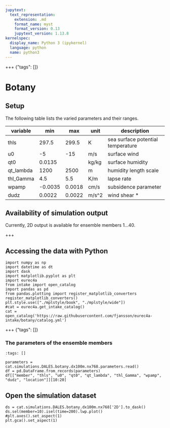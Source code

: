 ```yaml
---
jupytext:
  text_representation:
    extension: .md
    format_name: myst
    format_version: 0.13
    jupytext_version: 1.13.8
kernelspec:
  display_name: Python 3 (ipykernel)
  language: python
  name: python3
---
```


+++ {"tags": []}

# Botany

## Setup

The following table lists the varied parameters and their ranges.

| variable  | min    | max    | unit  | description                       |
|-----------|--------|--------|-------|-----------------------------------|
|  thls     | 297.5  | 299.5  |  K    | sea surface potential temperature |
|   u0      |  -5    |  -15   | m/s   | surface wind                      |
|  qt0      | 0.0135 |        | kg/kg | surface humidity                  |   
| qt_lambda |  1200  |  2500  | m     | humidity length scale             |
| thl_Gamma |   4.5  |   5.5  | K/m   | lapse rate                        |
| wpamp     | -0.0035| 0.0018 | cm/s  | subsidence parameter              |
| dudz      | 0.0022 | 0.0022 | m/s^2 | wind shear *                      |


## Availability of simulation output

Currently, 2D output is available for ensemble members 1...40.

+++

## Accessing the data with Python


```{code-cell} ipython3
import numpy as np
import datetime as dt
import dask
import matplotlib.pyplot as plt
import eurec4a
from intake import open_catalog
import pandas as pd
from pandas.plotting import register_matplotlib_converters
register_matplotlib_converters()
plt.style.use(["./mplstyle/book", "./mplstyle/wide"])
#cat = eurec4a.get_intake_catalog()
cat = open_catalog('https://raw.githubusercontent.com/fjansson/eurec4a-intake/botany/catalog.yml')
```

+++ {"tags": []}


### The parameters of the ensemble members

```{code-cell} ipython3
:tags: []

parameters = cat.simulations.DALES.botany.dx100m.nx768.parameters.read()
df = pd.DataFrame.from_records(parameters)
df[["member", "thls", "u0", "qt0", "qt_lambda", "thl_Gamma", "wpamp", "dudz", "location"]][10:20]

```

## Open the simulation dataset

```{code-cell} ipython3
ds = cat.simulations.DALES.botany.dx100m.nx768['2D'].to_dask()
ds.sel(member=10).isel(time=200).lwp.plot()
#plt.axes().set_aspect(1)
plt.gca().set_aspect(1)
```

```{code-cell} ipython3

```
